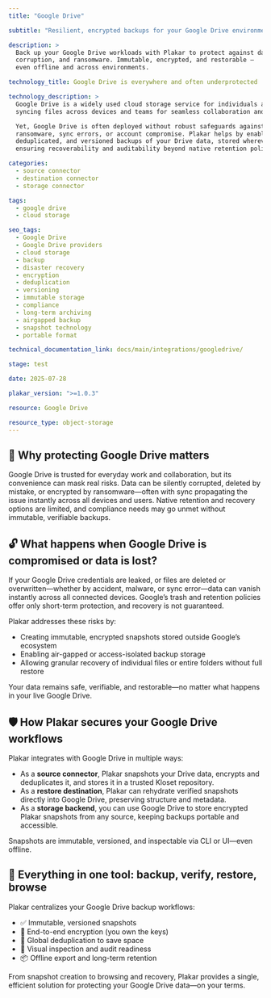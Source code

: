 ```yaml
---
title: "Google Drive"

subtitle: "Resilient, encrypted backups for your Google Drive environment"

description: >
  Back up your Google Drive workloads with Plakar to protect against data loss,
  corruption, and ransomware. Immutable, encrypted, and restorable —
  even offline and across environments.

technology_title: Google Drive is everywhere and often underprotected

technology_description: >
  Google Drive is a widely used cloud storage service for individuals and businesses,
  syncing files across devices and teams for seamless collaboration and access.

  Yet, Google Drive is often deployed without robust safeguards against accidental deletion,
  ransomware, sync errors, or account compromise. Plakar helps by enabling encrypted,
  deduplicated, and versioned backups of your Drive data, stored wherever you choose—
  ensuring recoverability and auditability beyond native retention policies.

categories:
  - source connector
  - destination connector
  - storage connector

tags:
  - google drive
  - cloud storage

seo_tags:
  - Google Drive
  - Google Drive providers
  - cloud storage
  - backup
  - disaster recovery
  - encryption
  - deduplication
  - versioning
  - immutable storage
  - compliance
  - long-term archiving
  - airgapped backup
  - snapshot technology
  - portable format

technical_documentation_link: docs/main/integrations/googledrive/

stage: test

date: 2025-07-28

plakar_version: ">=1.0.3"

resource: Google Drive

resource_type: object-storage
---
```


## 🧠 Why protecting Google Drive matters

Google Drive is trusted for everyday work and collaboration, but its convenience can mask real risks. Data can be silently corrupted, deleted by mistake, or encrypted by ransomware—often with sync propagating the issue instantly across all devices and users. Native retention and recovery options are limited, and compliance needs may go unmet without immutable, verifiable backups.

## 🔓 What happens when Google Drive is compromised or data is lost?

If your Google Drive credentials are leaked, or files are deleted or overwritten—whether by accident, malware, or sync error—data can vanish instantly across all connected devices. Google’s trash and retention policies offer only short-term protection, and recovery is not guaranteed.

Plakar addresses these risks by:

- Creating immutable, encrypted snapshots stored outside Google’s ecosystem
- Enabling air-gapped or access-isolated backup storage
- Allowing granular recovery of individual files or entire folders without full restore

Your data remains safe, verifiable, and restorable—no matter what happens in your live Google Drive.

## 🛡️ How Plakar secures your Google Drive workflows

Plakar integrates with Google Drive in multiple ways:

- As a **source connector**, Plakar snapshots your Drive data, encrypts and deduplicates it, and stores it in a trusted Kloset repository.
- As a **restore destination**, Plakar can rehydrate verified snapshots directly into Google Drive, preserving structure and metadata.
- As a **storage backend**, you can use Google Drive to store encrypted Plakar snapshots from any source, keeping backups portable and accessible.

Snapshots are immutable, versioned, and inspectable via CLI or UI—even offline.

## 🧰 Everything in one tool: backup, verify, restore, browse

Plakar centralizes your Google Drive backup workflows:

- ✅ Immutable, versioned snapshots
- 🔐 End-to-end encryption (you own the keys)
- 🧠 Global deduplication to save space
- 🔎 Visual inspection and audit readiness
- 📦 Offline export and long-term retention

From snapshot creation to browsing and recovery, Plakar provides a single, efficient solution for protecting your Google Drive data—on your terms.

